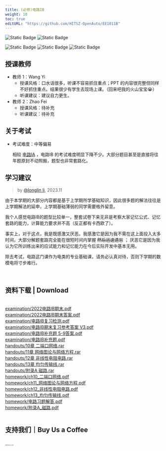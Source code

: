 ```yaml
---
title: (必修)电路IB
weight: 10
toc: true
editURL: "https://github.com/HITSZ-OpenAuto/EE1011B"
---
```


![Static Badge](https://img.shields.io/badge/%E8%80%83%E8%AF%95%E8%AF%BE-red)
![Static Badge](https://img.shields.io/badge/%E5%AD%A6%E5%88%86-2-moccasin)

![Static Badge](https://img.shields.io/badge/%E6%88%90%E7%BB%A9%E6%9E%84%E6%88%90-gold)
![Static Badge](https://img.shields.io/badge/%E4%BD%9C%E4%B8%9A-20%25-wheat)
![Static Badge](https://img.shields.io/badge/%E6%9C%9F%E6%9C%AB%E8%80%83%E8%AF%95-80%25-wheat)


## 授课教师

- 教师 1：Wang Yi
  - 授课风格：口水话很多，听课不容易抓住重点；PPT 的内容很完整但同样不好抓住重点。结果很少有学生去现场上课。（回来吧我的火山宝宝😭）
  - 听课建议：建议自力更生。
- 教师 2：Zhao Fei
  - 授课风格：待补充
  - 听课建议：待补充

## 关于考试

- 考试难度：中等偏易

  相较 [电路IA](https://hoa.moe/docs/fresh-spring/ee1011a/) ，电路IB 的考试难度明显下降不少。大部分题目甚至是直接将往年题原封不动照搬，题型也非常套路化。



## 学习建议

> by [@longlin li](https://github.com/longlin10086), 2023.11

由于本学期的大部分内容都是基于上学期所学基础知识，因此很多题的解法往往是上学期解法的延申，上学期基础薄弱的同学需要格外留意。

我个人感觉电路IB的题型比较单一，整套试卷下来无非是考察大家记忆公式、记忆套路的能力，计算能力要求并不高（反正都有卡西欧了）。

事实上，对于这点，我是既感激又厌恶。我感激它是因为我不需在这上面投入太多时间，大部分解题套路完全能在很短时间内掌握 ~~然后迅速遗忘~~ ；
厌恶它是因为我认为它所训练出来的应试能力和记忆能力在今后实际开发中基本无用。

除去考试，电路这门课作为电类的专业基础课，请务必认真对待，否则下学期的数模电将寸步难行。
<br>
<br>
<br>
<h2>资料下载 | Download</h2>
<br>
<a href="https://cdn.jsdelivr.net/gh/HITSZ-OpenAuto/EE1011B/examination/2022%E7%94%B5%E8%B7%AFIB%E6%9C%9F%E6%9C%AB.pdf">examination/2022电路IB期末.pdf</a>
<br>
<a href="https://cdn.jsdelivr.net/gh/HITSZ-OpenAuto/EE1011B/examination/2022%E7%94%B5%E8%B7%AFIB%E6%9C%9F%E6%9C%AB%E7%AD%94%E6%A1%88.pdf">examination/2022电路IB期末答案.pdf</a>
<br>
<a href="https://cdn.jsdelivr.net/gh/HITSZ-OpenAuto/EE1011B/examination/%E7%94%B5%E8%B7%AFIB%E5%A4%8D%E4%B9%A0%E6%A3%80%E6%B5%8B.pdf">examination/电路IB复习检测.pdf</a>
<br>
<a href="https://cdn.jsdelivr.net/gh/HITSZ-OpenAuto/EE1011B/examination/%E7%94%B5%E8%B7%AFIB%E6%9C%9F%E6%9C%AB%E5%A4%8D%E4%B9%A0%E5%8F%82%E8%80%83%E7%AD%94%E6%A1%88%20V3.pdf">examination/电路IB期末复习参考答案 V3.pdf</a>
<br>
<a href="https://cdn.jsdelivr.net/gh/HITSZ-OpenAuto/EE1011B/examination/%E7%94%B5%E8%B7%AFIB%E8%A1%A5%E5%85%85%E9%A2%98%205-9%E7%AD%94%E6%A1%88.pdf">examination/电路IB补充题 5-9答案.pdf</a>
<br>
<a href="https://cdn.jsdelivr.net/gh/HITSZ-OpenAuto/EE1011B/examination/%E7%94%B5%E8%B7%AFIB%E8%A1%A5%E5%85%85%E9%A2%98.pdf">examination/电路IB补充题.pdf</a>
<br>
<a href="https://cdn.jsdelivr.net/gh/HITSZ-OpenAuto/EE1011B/handouts/10%E7%AB%A0%20%E4%BA%8C%E7%AB%AF%E5%8F%A3%E7%BD%91%E7%BB%9C.rar">handouts/10章 二端口网络.rar</a>
<br>
<a href="https://cdn.jsdelivr.net/gh/HITSZ-OpenAuto/EE1011B/handouts/11%E7%AB%A0%20%E7%BD%91%E7%BB%9C%E5%9B%BE%E8%AE%BA%E4%B8%8E%E7%BD%91%E7%BB%9C%E6%96%B9%E7%A8%8B.rar">handouts/11章 网络图论与网络方程.rar</a>
<br>
<a href="https://cdn.jsdelivr.net/gh/HITSZ-OpenAuto/EE1011B/handouts/12%E7%AB%A0%20%E9%9D%9E%E7%BA%BF%E6%80%A7%E7%94%B5%E9%98%BB%E7%94%B5%E8%B7%AF.rar">handouts/12章 非线性电阻电路.rar</a>
<br>
<a href="https://cdn.jsdelivr.net/gh/HITSZ-OpenAuto/EE1011B/handouts/13%E7%AB%A0%20%E5%9D%87%E5%8C%80%E4%BC%A0%E8%BE%93%E7%BA%BF.rar">handouts/13章 均匀传输线.rar</a>
<br>
<a href="https://cdn.jsdelivr.net/gh/HITSZ-OpenAuto/EE1011B/handouts/%E9%99%84%E5%BD%95A%20%E7%A3%81%E8%B7%AF.rar">handouts/附录A 磁路.rar</a>
<br>
<a href="https://cdn.jsdelivr.net/gh/HITSZ-OpenAuto/EE1011B/homework/ch10_%E4%BA%8C%E7%AB%AF%E5%8F%A3%E7%BD%91%E7%BB%9C.pdf">homework/ch10_二端口网络.pdf</a>
<br>
<a href="https://cdn.jsdelivr.net/gh/HITSZ-OpenAuto/EE1011B/homework/ch11_%E7%BD%91%E7%BB%9C%E5%9B%BE%E8%AE%BA%E4%B8%8E%E7%BD%91%E7%BB%9C%E6%96%B9%E7%A8%8B.pdf">homework/ch11_网络图论与网络方程.pdf</a>
<br>
<a href="https://cdn.jsdelivr.net/gh/HITSZ-OpenAuto/EE1011B/homework/ch12_%E9%9D%9E%E7%BA%BF%E6%80%A7%E7%94%B5%E9%98%BB%E7%94%B5%E8%B7%AF.pdf">homework/ch12_非线性电阻电路.pdf</a>
<br>
<a href="https://cdn.jsdelivr.net/gh/HITSZ-OpenAuto/EE1011B/homework/ch13_%E5%9D%87%E5%8C%80%E4%BC%A0%E8%BE%93%E7%BA%BF.pdf">homework/ch13_均匀传输线.pdf</a>
<br>
<a href="https://cdn.jsdelivr.net/gh/HITSZ-OpenAuto/EE1011B/homework/%E7%94%B5%E8%B7%AF%E4%B9%A0%E9%A2%98%E8%A7%A3%E7%AD%94.pdf">homework/电路习题解答.pdf</a>
<br>
<a href="https://cdn.jsdelivr.net/gh/HITSZ-OpenAuto/EE1011B/homework/%E9%99%84%E5%BD%95A_%E7%A3%81%E8%B7%AF.pdf">homework/附录A_磁路.pdf</a>
<br>
<br>
<h2>支持我们｜Buy Us a Coffee</h2>
<br>
<img src="https://mitcher-1316637614.cos.ap-nanjing.myqcloud.com/hoa/20231112170457.png?imageSlim" alt="Reward_Code" style="zoom:25%; display: block; margin: 0 auto;" />            